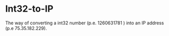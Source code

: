 # Int32-to-IP
The way of converting a int32 number (p.e. 1260631781 ) into an IP address (p.e 75.35.182.229).

